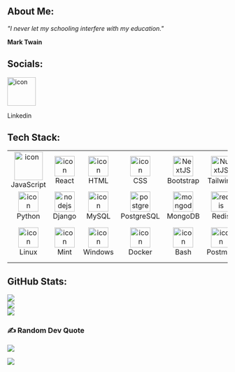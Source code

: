 ## About Me:

*"I never let my schooling interfere with my education."*

<b>Mark Twain</b>


## Socials:

<a href="https://linkedin.com/in/kosta-kazakov-533a4529" target="_blank">
<img src="https://skillicons.dev/icons?i=linkedin" alt="icon" width="65" height="65" />
</a>
<br> <p>Linkedin</p> 

## Tech Stack:

<table align="center">
    <tr>
        <td align="center" width="96">
            <img src="https://skillicons.dev/icons?i=js" alt="icon" width="65" height="65" />
            <br>JavaScript
        </td>
        <td align="center" width="96">
            <img src="https://techstack-generator.vercel.app/react-icon.svg" alt="icon" width="46" height="46" />
            <br>React
        </td>
        <td align="center" width="96">
            <img src="https://skillicons.dev/icons?i=html" alt="icon" width="46" height="46">
            <br>HTML
        </td>
        <td align="center" width="96">
            <img src="https://skillicons.dev/icons?i=css" alt="icon" width="46" height="46">
            <br>CSS
        </td>
        <td align="center" width="96">
            <img src="https://skillicons.dev/icons?i=bootstrap" width="46" height="46" alt="NextJS" />
            <br>Bootstrap
        </td>
        <td align="center" width="96">
            <img src="https://skillicons.dev/icons?i=tailwind" width="46" height="46" alt="NuxtJS" />
            <br>Tailwind
        </td>
        <td align="center" width="96">
            <img src="https://skillicons.dev/icons?i=php" width="46" height="46" alt="tailwind" />
            <br>PHP
        </td>
        <td align="center" width="96">
            <img src="https://techstack-generator.vercel.app/restapi-icon.svg" alt="icon" width="46" height="46" />
            <br>RestAPI
        </td>
        <td align="center" width="96">
            <img src="https://skillicons.dev/icons?i=laravel" width="46" height="46" alt="materialui" />
            <br>Laravel
        </td>
        <td align="center" width="96">
            <img src="https://skillicons.dev/icons?i=symfony" width="46" height="46" alt="bootstrap" />
            <br>Symfony
        </td>
    </tr>
    <tr>
        <td align="center" width="96">
            <img src="https://skillicons.dev/icons?i=py" alt="icon" width="46" height="46" />
            <br>Python
        </td>
        <td align="center" width="96">
            <img src="https://skillicons.dev/icons?i=django" width="46" height="46" alt="nodejs" />
            <br>Django
        </td>
        <td align="center" width="96">
            <img src="https://techstack-generator.vercel.app/mysql-icon.svg" alt="icon" width="46" height="46" />
            <br>MySQL
        </td>
        <td align="center" width="96">
            <img src="https://skillicons.dev/icons?i=postgres" width="46" height="46" alt="postgres" />
            <br>PostgreSQL
        </td>
        <td align="center" width="96">
            <img src="https://skillicons.dev/icons?i=mongodb" width="46" height="46" alt="mongodb" />
            <br>MongoDB
        </td>
        <td align="center" width="96">
            <img src="https://skillicons.dev/icons?i=redis" width="46" height="46" alt="redis" />
            <br>Redis
        </td>
        <td align="center" width="96">
            <img src="https://skillicons.dev/icons?i=rabbitmq" width="46" height="46" alt="firebase" />
            <br>RabbitMQ
        </td>
        <td align="center" width="96">
            <img src="https://skillicons.dev/icons?i=redis" width="46" height="46" alt="firebase" />
            <br>Redis
        </td>
        <td align="center" width="96">
            <img src="https://skillicons.dev/icons?i=regex" width="46" height="46" alt="firebase" />
            <br>Regex
        </td>
        <td align="center" width="96">
            <img src="https://skillicons.dev/icons?i=git" width="46" height="46" alt="Git" />
            <br>Git
        </td>
    </tr>
    <tr>
        <td align="center" width="96">
            <img src="https://skillicons.dev/icons?i=linux" alt="icon" width="46" height="46" />
            <br>Linux
        </td>
        <td align="center" width="96">
            <img src="https://skillicons.dev/icons?i=mint" alt="icon" width="46" height="46" />
            <br>Mint
        </td>
        <td align="center" width="96">
            <img src="https://skillicons.dev/icons?i=windows" alt="icon" width="46" height="46" />
            <br>Windows
        </td>
        <td align="center" width="96">
            <img src="https://techstack-generator.vercel.app/docker-icon.svg" alt="icon" width="46" height="46" />
            <br>Docker
        </td>
        <td align="center" width="96">
            <img src="https://skillicons.dev/icons?i=bash" alt="icon" width="46" height="46" />
            <br>Bash
        </td>
        <td align="center" width="96">
            <img src="https://skillicons.dev/icons?i=postman" alt="icon" width="46" height="46" />
            <br>Postman
        </td>
        <td align="center" width="96">
            <img src="https://skillicons.dev/icons?i=vscode" alt="icon" width="46" height="46" />
            <br>VSCode
        </td>
        <td align="center" width="96">
            <img src="https://skillicons.dev/icons?i=ps" alt="icon" width="46" height="46" />
            <br>Photoshop
        </td>
        <td align="center" width="96">
            <img src="https://skillicons.dev/icons?i=ai" alt="icon" width="46" height="46" />
            <br>Adobe Illustrator
        </td>
    </tr>

</table>

## GitHub Stats:

![](https://github-readme-stats.vercel.app/api?username=kostakazakoff&theme=dark&hide_border=false&include_all_commits=false&count_private=false&bg_color=00000000)<br/>
![](https://github-readme-streak-stats.herokuapp.com/?user=kostakazakoff&theme=dark&hide_border=false&bg_color=00000000)<br/>
![](https://github-readme-stats.vercel.app/api/top-langs/?username=kostakazakoff&theme=dark&hide_border=false&include_all_commits=true&count_private=false&layout=compact&bg_color=00000000)

### ✍️ Random Dev Quote

![](https://quotes-github-readme.vercel.app/api?type=horizontal&theme=dark)


[![](https://visitcount.itsvg.in/api?id=kostakazakoff&icon=0&color=0)](https://visitcount.itsvg.in)

